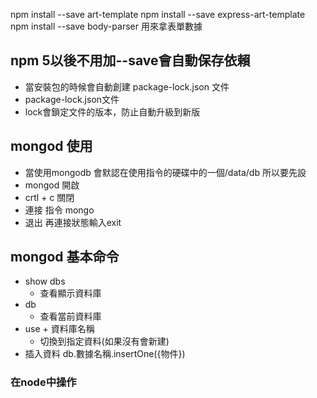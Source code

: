 npm install --save art-template
npm install --save express-art-template
npm install --save body-parser 用來拿表單數據

## npm 5以後不用加--save會自動保存依賴 
 * 當安裝包的時候會自動創建 package-lock.json 文件
 * package-lock.json文件
 * lock會鎖定文件的版本，防止自動升級到新版 


## mongod 使用
* 當使用mongodb 會默認在使用指令的硬碟中的一個/data/db 所以要先設
* mongod 開啟
* crtl +  c 關閉
* 連接 指令 mongo
* 退出 再連接狀態輸入exit

## mongod 基本命令
* show dbs  
    + 查看顯示資料庫
* db
    + 查看當前資料庫
* use + 資料庫名稱
  + 切換到指定資料(如果沒有會新建)
* 插入資料 db.數據名稱.insertOne({物件})

### 在node中操作
